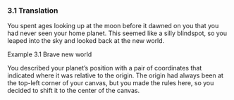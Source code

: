 <h3 class="title">3.1 Translation</h3>
<p class="main-text small-text">
    You spent ages looking up at the moon before it dawned on you that you had never seen your home planet. This seemed like a silly blindspot, so you leaped into the sky and looked back at the new world.
</p>
<p class="main-text small-text">Example 3.1 Brave new world</p>
<script type="text/p5" data-autoplay src="/sketches/chapter-3/brave-new-world.js"></script>
<p class="main-text small-text">
    You described your planet’s position with a pair of coordinates that indicated where it was relative to the origin. The origin had always been at the top-left corner of your canvas, but you made the rules here, so you decided to shift it to the center of the canvas.
</p>